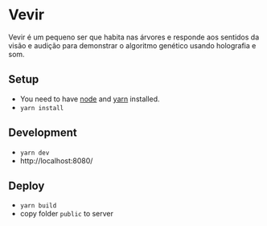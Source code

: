 # Vevir
Vevir é um pequeno ser que habita nas árvores e responde aos sentidos da visão e audição para demonstrar o algoritmo genético usando holografia e som.

## Setup

- You need to have [node](https://nodejs.org/en/) and [yarn](https://yarnpkg.com/) installed.
- `yarn install`


## Development

- `yarn dev`
- http://localhost:8080/


## Deploy

- `yarn build`
- copy folder `public` to server
